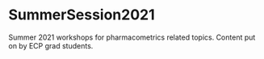 # SummerSession2021
Summer 2021 workshops for pharmacometrics related topics. Content put on by ECP grad students.
